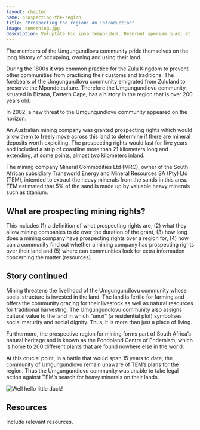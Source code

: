 ```yaml
---
layout: chapter
name: prospecting-the-region
title: "Prospecting the region: An introduction"
image: something.jpg
description: Voluptate hic ipsa temporibus. Deserunt aperiam quasi et. Sit quibusdam animi expedita enim et. Voluptatem adipisci ducimus deleniti molestiae nihil odio. Quia maiores in officia. Est itaque quis et vitae. Quaerat nostrum suscipit voluptates voluptatem et consequatur ea.
---
```


The members of the Umgungundlovu community pride themselves on the long history of occupying, owning and using their land.

During the 1800s it was common practice for the Zulu Kingdom to prevent other communities from practicing their customs and traditions. The forebears of the Umgungundlovu community emigrated from Zululand to preserve the Mpondo culture. 
Therefore the Umgungundlovu community, situated in Bizana, Eastern Cape, has a history in the region that is over 200 years old.

In 2002, a new threat to the Umgungundlovu community appeared on the horizon.

An Australian mining company was granted prospecting rights which would allow them to freely move across this land to determine if there are mineral deposits worth exploiting. The prospecting rights would last for five years and included a strip of coastline more than 21 kilometers long and extending, at some points, almost two kilometers inland.

The mining company Mineral Commodities Ltd (MRC), owner of the South African subsidiary Transworld Energy and Mineral Resources SA (Pty) Ltd (TEM), intended to extract the heavy minerals from the sands in this area. TEM estimated that 5% of the sand is made up by valuable heavy minerals such as titanium.

## What are prospecting mining rights?

This includes (1) a definition of what prospecting rights are, (2) what they allow mining companies to do over the duration of the grant, (3) how long does a mining company have prospecting rights over a region for, (4) how can a community find out whether a mining company has prospecting rights over their land and (5) where can communities look for extra information concerning the matter (resources).

## Story continued

Mining threatens the livelihood of the Umgungundlovu community whose social structure is invested in the land. 
The land is fertile for farming and offers the community grazing for their livestock as well as natural resources for traditional harvesting. The Umgungundlovu community also assigns cultural value to the land in which “umzi” (a residential plot) symbolises social maturity and social dignity. Thus, it is more than just a place of living.

Furthermore, the prospective region for mining forms part of South Africa’s natural heritage and is known as the Pondoland Centre of Endemism, which is home to 200 different plants that are found nowhere else in the world.

At this crucial point, in a battle that would span 15 years to date, the community of Umgungundlovu remain unaware of TEM’s plans for the region. Thus the Umgungundlovu community was unable to take legal action against TEM’s search for heavy minerals on their lands.

![Well hello little duck!](http://cdnimg.in/wp-content/uploads/2015/06/collection-of-cute-baby-duck.jpg)

## Resources

Include relevant resources.
